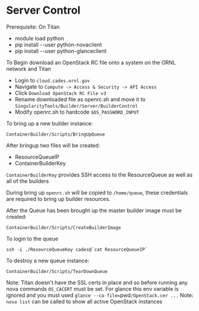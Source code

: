 # Server Control

Prerequisite: On Titan
* module load python
* pip install --user python-novaclient
* pip install --user python-glanceclient

To Begin download an OpenStack RC file onto a system on the ORNL network and Titan
* Login to `cloud.cades.ornl.gov`
* Navigate to `Compute -> Access & Security -> API Access`
* Click `Download OpenStack RC File v3`
* Rename downloaded file as openrc.sh and move it to `SingularityTools/Builder/Server/BuilderControl`
* Modify openrc.sh to hardcode `$OS_PASSWORD_INPUT`

To bring up a new builder instance:
```
ContainerBuilder/Scripts/BringUpQueue
```
After bringup two files will be created:
 * ResourceQueueIP
 * ContainerBuilderKey

 `ContainerBuilderKey` provides SSH access to the ResourceQueue as well as all of the builders

During bring up `openrc.sh` will be copied to `/home/queue`, these credentials are required to bring up builder resources.

After the Queue has been brought up the master builder image must be created:
```
ContainerBuilder/Scripts/CreateBuilderImage
```


To login to the queue
```
ssh -i ./ResourceQueueKey cades@`cat ResourceQueueIP`
```

To destroy a new queue instance:
```
ContainerBuilder/Scripts/TearDownQueue
```

Note: Titan doesn't have the SSL certs in place and so before running any nova commands `OS_CACERT` must be set. For glance this env variable is ignored and you must used `glance --ca-file=`pwd`/OpenStack.cer ...`
Note: `nova list` can be called to show all active OpenStack instances
